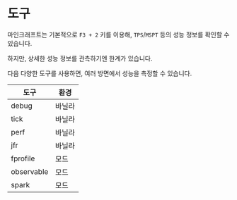# 도구
마인크래프트는 기본적으로 `F3 + 2` 키를 이용해,
`TPS`/`MSPT` 등의 성능 정보를 확인할 수 있습니다.

하지만, 상세한 성능 정보를 관측하기엔 한계가 있습니다.

다음 다양한 도구를 사용하면, 여러 방면에서 성능을 측정할 수 있습니다.

| 도구 | 환경 |
|------|------|
| debug | 바닐라 |
| tick | 바닐라 |
| perf | 바닐라 |
| jfr | 바닐라 |
| fprofile | 모드 |
| observable | 모드 |
| spark | 모드 |